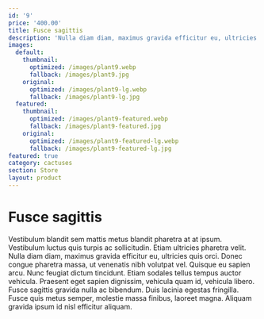 ```yaml
---
id: '9'
price: '400.00'
title: Fusce sagittis
description: 'Nulla diam diam, maximus gravida efficitur eu, ultricies quis orci.'
images:
  default:
    thumbnail:
      optimized: /images/plant9.webp
      fallback: /images/plant9.jpg
    original:
      optimized: /images/plant9-lg.webp
      fallback: /images/plant9-lg.jpg
  featured:
    thumbnail:
      optimized: /images/plant9-featured.webp
      fallback: /images/plant9-featured.jpg
    original:
      optimized: /images/plant9-featured-lg.webp
      fallback: /images/plant9-featured-lg.jpg
featured: true
category: cactuses
section: Store
layout: product
---
```


# Fusce sagittis

Vestibulum blandit sem mattis metus blandit pharetra at at ipsum. Vestibulum luctus quis turpis ac sollicitudin. Etiam ultricies pharetra velit. Nulla diam diam, maximus gravida efficitur eu, ultricies quis orci. Donec congue pharetra massa, ut venenatis nibh volutpat vel. Quisque eu sapien arcu. Nunc feugiat dictum tincidunt. Etiam sodales tellus tempus auctor vehicula. Praesent eget sapien dignissim, vehicula quam id, vehicula libero. Fusce sagittis gravida nulla ac bibendum. Duis lacinia egestas fringilla. Fusce quis metus semper, molestie massa finibus, laoreet magna. Aliquam gravida ipsum id nisl efficitur aliquam.